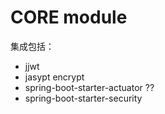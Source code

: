 # CORE module
集成包括：
- jjwt
- jasypt encrypt
- spring-boot-starter-actuator ??
- spring-boot-starter-security